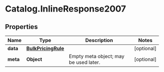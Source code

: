 # Catalog.InlineResponse2007

## Properties
Name | Type | Description | Notes
------------ | ------------- | ------------- | -------------
**data** | [**BulkPricingRule**](BulkPricingRule.md) |  | [optional] 
**meta** | **Object** | Empty meta object; may be used later. | [optional] 
